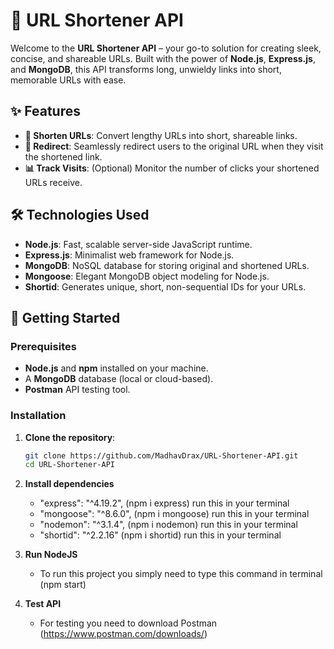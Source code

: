 # 🚀 URL Shortener API

Welcome to the **URL Shortener API** – your go-to solution for creating sleek, concise, and shareable URLs. Built with the power of **Node.js**, **Express.js**, and **MongoDB**, this API transforms long, unwieldy links into short, memorable URLs with ease.

## ✨ Features

- **🔗 Shorten URLs**: Convert lengthy URLs into short, shareable links.
- **🔄 Redirect**: Seamlessly redirect users to the original URL when they visit the shortened link.
- **📊 Track Visits**: (Optional) Monitor the number of clicks your shortened URLs receive.

## 🛠️ Technologies Used

- **Node.js**: Fast, scalable server-side JavaScript runtime.
- **Express.js**: Minimalist web framework for Node.js.
- **MongoDB**: NoSQL database for storing original and shortened URLs.
- **Mongoose**: Elegant MongoDB object modeling for Node.js.
- **Shortid**: Generates unique, short, non-sequential IDs for your URLs.

## 🚀 Getting Started

### Prerequisites

- **Node.js** and **npm** installed on your machine.
- A **MongoDB** database (local or cloud-based).
- **Postman** API testing tool.

### Installation

1. **Clone the repository**:
   ```bash
   git clone https://github.com/MadhavDrax/URL-Shortener-API.git
   cd URL-Shortener-API

2. **Install dependencies**
   - "express": "^4.19.2", (npm i express) run this in your terminal
   - "mongoose": "^8.6.0", (npm i mongoose) run this in your terminal
   - "nodemon": "^3.1.4", (npm i nodemon) run this in your terminal
   - "shortid": "^2.2.16" (npm i shortid) run this in your terminal

3. **Run NodeJS**
   - To run this project you simply need to type this command in terminal (npm start)
  
4. **Test API**
   - For testing you need to download Postman (https://www.postman.com/downloads/) 
